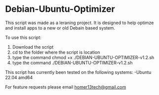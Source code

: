 # Debian-Ubuntu-Optimizer

This script was made as a leraning project.
It is designed to help optimze and install apps to a new or old Debain based system.

To use this script:
1. Download the script
2. cd to the folder where the script is location
3. type the command chmod +x ./DEBIAN-UBUNTU-OPTIMIZER-v1.2.sh
4. type the command ./DEBIAN-UBUNTU-OPTIMIZER-v1.2.sh

This script has currently been tested on the following systems:
-Ubuntu 22.04 amd64

For feature requests please email homer13tech@gmail.com
